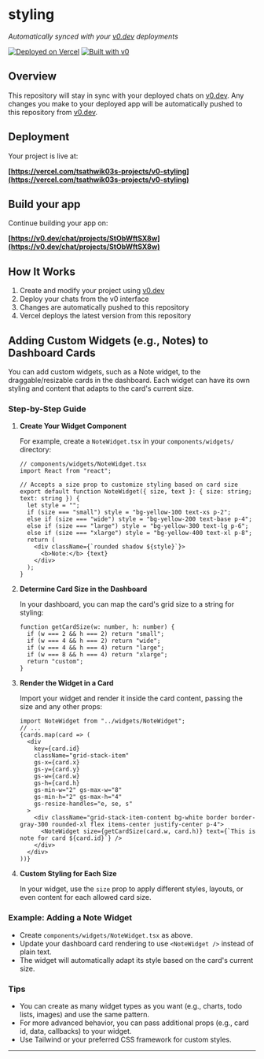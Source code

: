 # styling

*Automatically synced with your [v0.dev](https://v0.dev) deployments*

[![Deployed on Vercel](https://img.shields.io/badge/Deployed%20on-Vercel-black?style=for-the-badge&logo=vercel)](https://vercel.com/tsathwik03s-projects/v0-styling)
[![Built with v0](https://img.shields.io/badge/Built%20with-v0.dev-black?style=for-the-badge)](https://v0.dev/chat/projects/StObWftSX8w)

## Overview

This repository will stay in sync with your deployed chats on [v0.dev](https://v0.dev).
Any changes you make to your deployed app will be automatically pushed to this repository from [v0.dev](https://v0.dev).

## Deployment

Your project is live at:

**[https://vercel.com/tsathwik03s-projects/v0-styling](https://vercel.com/tsathwik03s-projects/v0-styling)**

## Build your app

Continue building your app on:

**[https://v0.dev/chat/projects/StObWftSX8w](https://v0.dev/chat/projects/StObWftSX8w)**

## How It Works

1. Create and modify your project using [v0.dev](https://v0.dev)
2. Deploy your chats from the v0 interface
3. Changes are automatically pushed to this repository
4. Vercel deploys the latest version from this repository

## Adding Custom Widgets (e.g., Notes) to Dashboard Cards

You can add custom widgets, such as a Note widget, to the draggable/resizable cards in the dashboard. Each widget can have its own styling and content that adapts to the card's current size.

### Step-by-Step Guide

1. **Create Your Widget Component**

   For example, create a `NoteWidget.tsx` in your `components/widgets/` directory:

   ```tsx
   // components/widgets/NoteWidget.tsx
   import React from "react";

   // Accepts a size prop to customize styling based on card size
   export default function NoteWidget({ size, text }: { size: string; text: string }) {
     let style = "";
     if (size === "small") style = "bg-yellow-100 text-xs p-2";
     else if (size === "wide") style = "bg-yellow-200 text-base p-4";
     else if (size === "large") style = "bg-yellow-300 text-lg p-6";
     else if (size === "xlarge") style = "bg-yellow-400 text-xl p-8";
     return (
       <div className={`rounded shadow ${style}`}>
         <b>Note:</b> {text}
       </div>
     );
   }
   ```

2. **Determine Card Size in the Dashboard**

   In your dashboard, you can map the card's grid size to a string for styling:

   ```tsx
   function getCardSize(w: number, h: number) {
     if (w === 2 && h === 2) return "small";
     if (w === 4 && h === 2) return "wide";
     if (w === 4 && h === 4) return "large";
     if (w === 8 && h === 4) return "xlarge";
     return "custom";
   }
   ```

3. **Render the Widget in a Card**

   Import your widget and render it inside the card content, passing the size and any other props:

   ```tsx
   import NoteWidget from "../widgets/NoteWidget";
   // ...
   {cards.map(card => (
     <div
       key={card.id}
       className="grid-stack-item"
       gs-x={card.x}
       gs-y={card.y}
       gs-w={card.w}
       gs-h={card.h}
       gs-min-w="2" gs-max-w="8"
       gs-min-h="2" gs-max-h="4"
       gs-resize-handles="e, se, s"
     >
       <div className="grid-stack-item-content bg-white border border-gray-300 rounded-xl flex items-center justify-center p-4">
         <NoteWidget size={getCardSize(card.w, card.h)} text={`This is note for card ${card.id}`} />
       </div>
     </div>
   ))}
   ```

4. **Custom Styling for Each Size**

   In your widget, use the `size` prop to apply different styles, layouts, or even content for each allowed card size.

### Example: Adding a Note Widget

- Create `components/widgets/NoteWidget.tsx` as above.
- Update your dashboard card rendering to use `<NoteWidget />` instead of plain text.
- The widget will automatically adapt its style based on the card's current size.

### Tips
- You can create as many widget types as you want (e.g., charts, todo lists, images) and use the same pattern.
- For more advanced behavior, you can pass additional props (e.g., card id, data, callbacks) to your widget.
- Use Tailwind or your preferred CSS framework for custom styles.

---